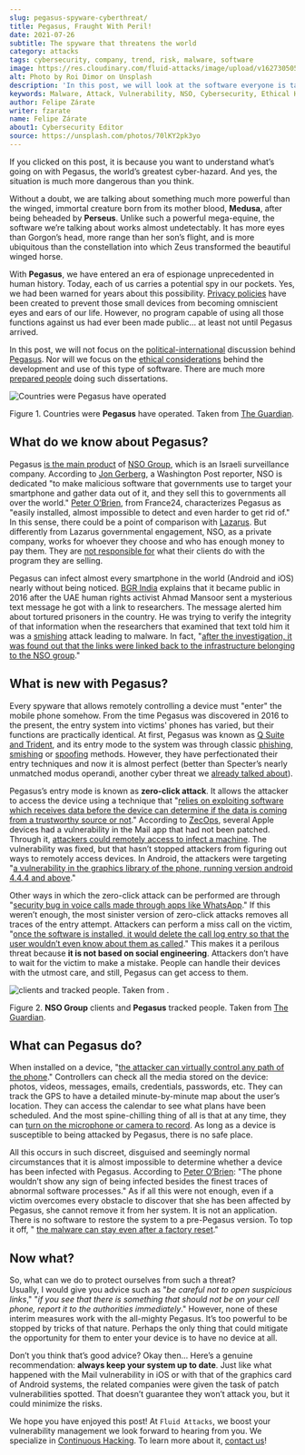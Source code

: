 ```yaml
---
slug: pegasus-spyware-cyberthreat/
title: Pegasus, Fraught With Peril!
date: 2021-07-26
subtitle: The spyware that threatens the world
category: attacks
tags: cybersecurity, company, trend, risk, malware, software
image: https://res.cloudinary.com/fluid-attacks/image/upload/v1627305052/blog/pegasus-spyware-cyberthreat/cover-pegasus_blxx6i.webp
alt: Photo by Roi Dimor on Unsplash
description: 'In this post, we will look at the software everyone is talking about: Pegasus.'
keywords: Malware, Attack, Vulnerability, NSO, Cybersecurity, Ethical Hacking, Pegasus, Pentesting
author: Felipe Zárate
writer: fzarate
name: Felipe Zárate
about1: Cybersecurity Editor
source: https://unsplash.com/photos/70lKY2pk3yo
---
```


If you clicked on this post, it is because you want to understand what’s
going on with Pegasus, the world’s greatest cyber-hazard. And yes, the
situation is much more dangerous than you think.

Without a doubt, we are talking about something much more powerful than
the winged, immortal creature born from its mother blood, **Medusa**,
after being beheaded by **Perseus**. Unlike such a powerful mega-equine,
the software we’re talking about works almost undetectably. It has more
eyes than Gorgon’s head, more range than her son’s flight, and is more
ubiquitous than the constellation into which Zeus transformed the
beautiful winged horse.

With **Pegasus**, we have entered an era of espionage unprecedented in
human history. Today, each of us carries a potential spy in our pockets.
Yes, we had been warned for years about this possibility. [Privacy
policies](../gdpr-compliance/) have been created to prevent those small
devices from becoming omniscient eyes and ears of our life. However, no
program capable of using all those functions against us had ever been
made public… at least not until Pegasus arrived.

In this post, we will not focus on the
[political-international](https://www.washingtonpost.com/investigations/interactive/2021/nso-spyware-pegasus-cellphones/)
discussion behind
[Pegasus](https://www.nsogroup.com/Newses/following-the-publication-of-the-recent-article-by-forbidden-stories-we-wanted-to-directly-address-the-false-accusations-and-misleading-allegations-presented-there/).
Nor will we focus on the [ethical
considerations](https://www.theguardian.com/world/2021/jul/18/revealed-leak-uncovers-global-abuse-of-cyber-surveillance-weapon-nso-group-pegasus)
behind the development and use of this type of software. There are much
more [prepared
people](https://forbiddenstories.org/pegasus-the-new-global-weapon-for-silencing-journalists/)
doing such dissertations.

<div class="imgblock">

![Countries were Pegasus have operated](https://res.cloudinary.com/fluid-attacks/image/upload/v1627306731/blog/pegasus-spyware-cyberthreat/countries-pegasus_pkprvc.webp)

<div class="title">

Figure 1. Countries were **Pegasus** have operated. Taken from
[The Guardian](https://www.theguardian.com/news/video/2021/jul/19/pegasus-the-spyware-technology-that-threatens-democracy-video).

</div>

</div>

## What do we know about Pegasus?

Pegasus [is the main
product](https://www.theguardian.com/news/2021/jul/18/what-is-pegasus-spyware-and-how-does-it-hack-phones)
of [NSO Group](https://www.nsogroup.com/about-us/), which is an Israeli
surveillance company. According to [Jon
Gerberg](https://www.washingtonpost.com/investigations/interactive/2021/nso-spyware-pegasus-cellphones/),
a Washington Post reporter, NSO is dedicated "to make malicious software
that governments use to target your smartphone and gather data out of
it, and they sell this to governments all over the world." [Peter
O’Brien](https://www.france24.com/en/video/20210719-pegasus-spyware-how-does-it-work),
from France24, characterizes Pegasus as "easily installed, almost
impossible to detect and even harder to get rid of." In this sense,
there could be a point of comparison with
[Lazarus](../lazarus-malware-cyberattack/). But differently from Lazarus
governmental engagement, NSO, as a private company, works for whoever
they choose and who has enough money to pay them. They are [not
responsible for](https://www.nsogroup.com/Newses/enough-is-enough/) what
their clients do with the program they are selling.

Pegasus can infect almost every smartphone in the world (Android and
iOS) nearly without being noticed. [BGR
India](https://www.youtube.com/watch?v=opYd4LE0G5U) explains that it
became public in 2016 after the UAE human rights activist Ahmad Mansoor
sent a mysterious text message he got with a link to researchers. The
message alerted him about tortured prisoners in the country. He was
trying to verify the integrity of that information when the researchers
that examined that text told him it was a [smishing](../smishing/)
attack leading to malware. In fact, "[after the investigation, it was
found out that the links were linked back to the infrastructure
belonging to the NSO
group](https://www.youtube.com/watch?v=opYd4LE0G5U)."

## What is new with Pegasus?

Every spyware that allows remotely controlling a device must "enter" the
mobile phone somehow. From the time Pegasus was discovered in 2016 to
the present, the entry system into victims' phones has varied, but their
functions are practically identical. At first, Pegasus was known as [Q
Suite and
Trident](https://www.ndtv.com/india-news/what-is-pegasus-spyware-explained-2489195),
and its entry mode to the system was through classic
[phishing](../phishing/), [smishing](../smishing/) or
[spoofing](../spoofing/) methods. However, they have perfectionated
their entry techniques and now it is almost perfect (better than
Specter’s nearly unmatched modus operandi, another cyber threat we
[already talked about](../spectre/)).

Pegasus’s entry mode is known as **zero-click attack**. It allows the
attacker to access the device using a technique that "[relies on
exploiting software which receives data before the device can determine
if the data is coming from a trustworthy source or
not](https://www.youtube.com/watch?v=opYd4LE0G5U)." According to
[ZecOps](https://www.zdnet.com/article/apple-investigating-report-of-a-new-ios-exploit-being-used-in-the-wild/),
several Apple devices had a vulnerability in the Mail app that had not
been patched. Through it, [attackers could remotely access to infect a
machine](https://indianexpress.com/article/explained/zero-click-attacks-pegasus-spyware-7411302/).
The vulnerability was fixed, but that hasn’t stopped attackers from
figuring out ways to remotely access devices. In Android, the attackers
were targeting "[a vulnerability in the graphics library of the phone,
running version android 4.4.4 and
above](https://www.youtube.com/watch?v=opYd4LE0G5U)."

<cta-banner
  buttontxt="Read more"
  link="/solutions/vulnerability-management/"
  title="Get started with Fluid Attacks' Vulnerability Management solution
  right now"
/>

Other ways in which the zero-click attack can be performed are through
"[security bug in voice calls made through apps like
WhatsApp](https://www.youtube.com/watch?v=m2XR3W8QQFM)." If this weren’t
enough, the most sinister version of zero-click attacks removes all
traces of the entry attempt. Attackers can perform a miss call on the
victim, "[once the software is installed, it would delete the call log
entry so that the user wouldn’t even know about them as
called](https://www.youtube.com/watch?v=m2XR3W8QQFM)." This makes it a
perilous threat because **it is not based on social engineering**.
Attackers don’t have to wait for the victim to make a mistake. People
can handle their devices with the utmost care, and still, Pegasus can
get access to them.

<div class="imgblock">

![ clients and  tracked people. Taken from .](https://res.cloudinary.com/fluid-attacks/image/upload/v1627306951/blog/pegasus-spyware-cyberthreat/nso-clients-and-tracked-people_d2kl80.webp)

<div class="title">

Figure 2. **NSO Group** clients and **Pegasus** tracked people. Taken from
[The Guardian](https://www.theguardian.com/news/video/2021/jul/19/pegasus-the-spyware-technology-that-threatens-democracy-video).

</div>

</div>

## What can Pegasus do?

When installed on a device, "[the attacker can virtually control any
path of the phone](https://www.youtube.com/watch?v=m2XR3W8QQFM)."
Controllers can check all the media stored on the device: photos,
videos, messages, emails, credentials, passwords, etc. They can track
the GPS to have a detailed minute-by-minute map about the user’s
location. They can access the calendar to see what plans have been
scheduled. And the most spine-chilling thing of all is that at any time,
they can [turn on the microphone or camera to
record](https://www.france24.com/en/video/20210719-pegasus-spyware-how-does-it-work).
As long as a device is susceptible to being attacked by Pegasus, there
is no safe place.

All this occurs in such discreet, disguised and seemingly normal
circumstances that it is almost impossible to determine whether a device
has been infected with Pegasus. According to [Peter
O’Brien](https://www.france24.com/en/video/20210719-pegasus-spyware-how-does-it-work):
"The phone wouldn’t show any sign of being infected besides the finest
traces of abnormal software processes." As if all this were not enough,
even if a victim overcomes every obstacle to discover that she has been
affected by Pegasus, she cannot remove it from her system. It is not an
application. There is no software to restore the system to a pre-Pegasus
version. To top it off, " [the malware can stay even after a factory
reset](https://www.france24.com/en/video/20210719-pegasus-spyware-how-does-it-work)."

## Now what?

So, what can we do to protect ourselves from such a threat?\
Usually, I would give you advice such as "*be careful not to open
suspicious links*," "*if you see that there is something that should not
be on your cell phone, report it to the authorities immediately*."
However, none of these interim measures work with the all-mighty
Pegasus. It’s too powerful to be stopped by tricks of that nature.
Perhaps the only thing that could mitigate the opportunity for them to
enter your device is to have no device at all.

Don’t you think that’s good advice?
Okay then…​ Here’s a genuine recommendation: **always keep your system
up to date**. Just like what happened with the Mail vulnerability in iOS or
with that of the graphics card of Android systems, the related companies
were given the task of patch vulnerabilities spotted. That doesn’t
guarantee they won’t attack you, but it could minimize the risks.

We hope you have enjoyed this post!
At `Fluid Attacks`,
we boost your vulnerability management we look forward to hearing from you.
We specialize in [Continuous Hacking](../../services/continuous-hacking/).
To learn more about it,
[contact us](../../contact-us/)!

